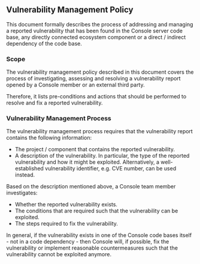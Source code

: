 ## Vulnerability Management Policy

This document formally describes the process of addressing and managing a
reported vulnerability that has been found in the Console server code base,
any directly connected ecosystem component or a direct / indirect dependency
of the code base.

### Scope

The vulnerability management policy described in this document covers the
process of investigating, assessing and resolving a vulnerability report
opened by a Console member or an external third party.

Therefore, it lists pre-conditions and actions that should be performed to
resolve and fix a reported vulnerability.

### Vulnerability Management Process

The vulnerability management process requires that the vulnerability report
contains the following information:

 - The project / component that contains the reported vulnerability.
 - A description of the vulnerability. In particular, the type of the
   reported vulnerability and how it might be exploited. Alternatively,
   a well-established vulnerability identifier, e.g. CVE number, can be
   used instead.

Based on the description mentioned above, a Console team
member investigates:

 - Whether the reported vulnerability exists.
 - The conditions that are required such that the vulnerability can be exploited.
 - The steps required to fix the vulnerability.

In general, if the vulnerability exists in one of the Console code bases
itself - not in a code dependency - then Console will, if possible, fix
the vulnerability or implement reasonable countermeasures such that the
vulnerability cannot be exploited anymore.
